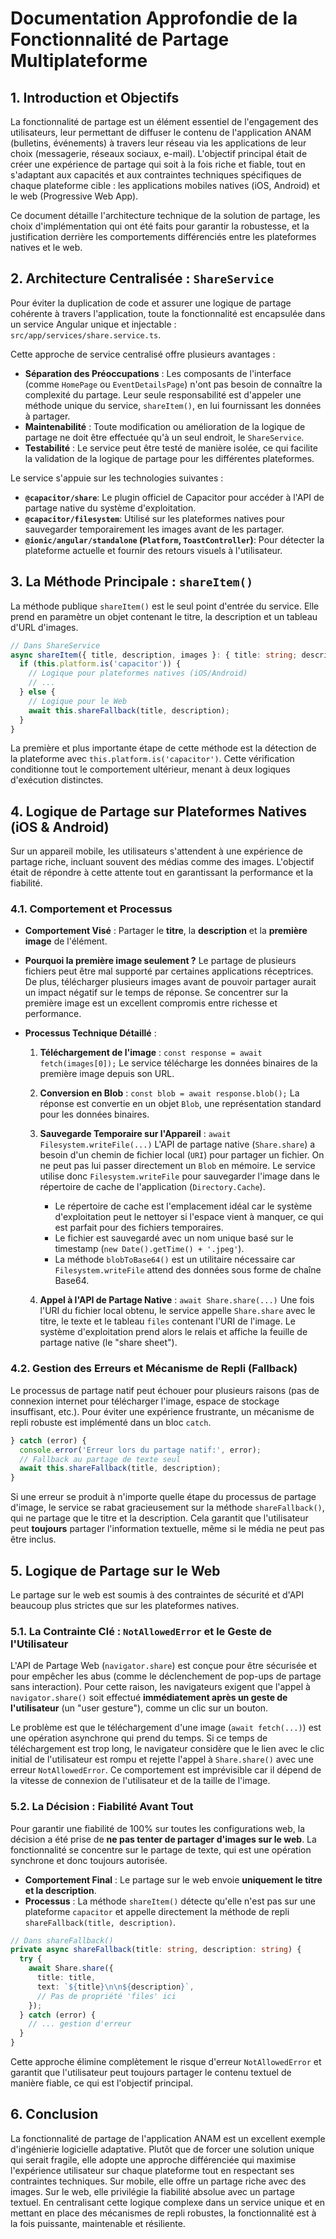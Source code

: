 # Documentation Approfondie de la Fonctionnalité de Partage Multiplateforme

## 1. Introduction et Objectifs

La fonctionnalité de partage est un élément essentiel de l'engagement des utilisateurs, leur permettant de diffuser le contenu de l'application ANAM (bulletins, événements) à travers leur réseau via les applications de leur choix (messagerie, réseaux sociaux, e-mail). L'objectif principal était de créer une expérience de partage qui soit à la fois riche et fiable, tout en s'adaptant aux capacités et aux contraintes techniques spécifiques de chaque plateforme cible : les applications mobiles natives (iOS, Android) et le web (Progressive Web App).

Ce document détaille l'architecture technique de la solution de partage, les choix d'implémentation qui ont été faits pour garantir la robustesse, et la justification derrière les comportements différenciés entre les plateformes natives et le web.

## 2. Architecture Centralisée : `ShareService`

Pour éviter la duplication de code et assurer une logique de partage cohérente à travers l'application, toute la fonctionnalité est encapsulée dans un service Angular unique et injectable : `src/app/services/share.service.ts`.

Cette approche de service centralisé offre plusieurs avantages :
-   **Séparation des Préoccupations** : Les composants de l'interface (comme `HomePage` ou `EventDetailsPage`) n'ont pas besoin de connaître la complexité du partage. Leur seule responsabilité est d'appeler une méthode unique du service, `shareItem()`, en lui fournissant les données à partager.
-   **Maintenabilité** : Toute modification ou amélioration de la logique de partage ne doit être effectuée qu'à un seul endroit, le `ShareService`.
-   **Testabilité** : Le service peut être testé de manière isolée, ce qui facilite la validation de la logique de partage pour les différentes plateformes.

Le service s'appuie sur les technologies suivantes :
-   **`@capacitor/share`**: Le plugin officiel de Capacitor pour accéder à l'API de partage native du système d'exploitation.
-   **`@capacitor/filesystem`**: Utilisé sur les plateformes natives pour sauvegarder temporairement les images avant de les partager.
-   **`@ionic/angular/standalone` (`Platform`, `ToastController`)**: Pour détecter la plateforme actuelle et fournir des retours visuels à l'utilisateur.

## 3. La Méthode Principale : `shareItem()`

La méthode publique `shareItem()` est le seul point d'entrée du service. Elle prend en paramètre un objet contenant le titre, la description et un tableau d'URL d'images.

```typescript
// Dans ShareService
async shareItem({ title, description, images }: { title: string; description: string; images: string[]; }) {
  if (this.platform.is('capacitor')) {
    // Logique pour plateformes natives (iOS/Android)
    // ...
  } else {
    // Logique pour le Web
    await this.shareFallback(title, description);
  }
}
```

La première et plus importante étape de cette méthode est la détection de la plateforme avec `this.platform.is('capacitor')`. Cette vérification conditionne tout le comportement ultérieur, menant à deux logiques d'exécution distinctes.

## 4. Logique de Partage sur Plateformes Natives (iOS & Android)

Sur un appareil mobile, les utilisateurs s'attendent à une expérience de partage riche, incluant souvent des médias comme des images. L'objectif était de répondre à cette attente tout en garantissant la performance et la fiabilité.

### 4.1. Comportement et Processus

-   **Comportement Visé** : Partager le **titre**, la **description** et la **première image** de l'élément.
-   **Pourquoi la première image seulement ?** Le partage de plusieurs fichiers peut être mal supporté par certaines applications réceptrices. De plus, télécharger plusieurs images avant de pouvoir partager aurait un impact négatif sur le temps de réponse. Se concentrer sur la première image est un excellent compromis entre richesse et performance.

-   **Processus Technique Détaillé** :

    1.  **Téléchargement de l'image** : `const response = await fetch(images[0]);`
        Le service télécharge les données binaires de la première image depuis son URL.

    2.  **Conversion en Blob** : `const blob = await response.blob();`
        La réponse est convertie en un objet `Blob`, une représentation standard pour les données binaires.

    3.  **Sauvegarde Temporaire sur l'Appareil** : `await Filesystem.writeFile(...)`
        L'API de partage native (`Share.share`) a besoin d'un chemin de fichier local (`URI`) pour partager un fichier. On ne peut pas lui passer directement un `Blob` en mémoire. Le service utilise donc `Filesystem.writeFile` pour sauvegarder l'image dans le répertoire de cache de l'application (`Directory.Cache`).
        -   Le répertoire de cache est l'emplacement idéal car le système d'exploitation peut le nettoyer si l'espace vient à manquer, ce qui est parfait pour des fichiers temporaires.
        -   Le fichier est sauvegardé avec un nom unique basé sur le timestamp (`new Date().getTime() + '.jpeg'`).
        -   La méthode `blobToBase64()` est un utilitaire nécessaire car `Filesystem.writeFile` attend des données sous forme de chaîne Base64.

    4.  **Appel à l'API de Partage Native** : `await Share.share(...)`
        Une fois l'URI du fichier local obtenu, le service appelle `Share.share` avec le titre, le texte et le tableau `files` contenant l'URI de l'image. Le système d'exploitation prend alors le relais et affiche la feuille de partage native (le "share sheet").

### 4.2. Gestion des Erreurs et Mécanisme de Repli (Fallback)

Le processus de partage natif peut échouer pour plusieurs raisons (pas de connexion internet pour télécharger l'image, espace de stockage insuffisant, etc.). Pour éviter une expérience frustrante, un mécanisme de repli robuste est implémenté dans un bloc `catch`.

```typescript
} catch (error) {
  console.error('Erreur lors du partage natif:', error);
  // Fallback au partage de texte seul
  await this.shareFallback(title, description);
}
```
Si une erreur se produit à n'importe quelle étape du processus de partage d'image, le service se rabat gracieusement sur la méthode `shareFallback()`, qui ne partage que le titre et la description. Cela garantit que l'utilisateur peut **toujours** partager l'information textuelle, même si le média ne peut pas être inclus.

## 5. Logique de Partage sur le Web

Le partage sur le web est soumis à des contraintes de sécurité et d'API beaucoup plus strictes que sur les plateformes natives.

### 5.1. La Contrainte Clé : `NotAllowedError` et le Geste de l'Utilisateur

L'API de Partage Web (`navigator.share`) est conçue pour être sécurisée et pour empêcher les abus (comme le déclenchement de pop-ups de partage sans interaction). Pour cette raison, les navigateurs exigent que l'appel à `navigator.share()` soit effectué **immédiatement après un geste de l'utilisateur** (un "user gesture"), comme un clic sur un bouton.

Le problème est que le téléchargement d'une image (`await fetch(...)`) est une opération asynchrone qui prend du temps. Si ce temps de téléchargement est trop long, le navigateur considère que le lien avec le clic initial de l'utilisateur est rompu et rejette l'appel à `Share.share()` avec une erreur `NotAllowedError`. Ce comportement est imprévisible car il dépend de la vitesse de connexion de l'utilisateur et de la taille de l'image.

### 5.2. La Décision : Fiabilité Avant Tout

Pour garantir une fiabilité de 100% sur toutes les configurations web, la décision a été prise de **ne pas tenter de partager d'images sur le web**. La fonctionnalité se concentre sur le partage de texte, qui est une opération synchrone et donc toujours autorisée.

-   **Comportement Final** : Le partage sur le web envoie **uniquement le titre et la description**.
-   **Processus** : La méthode `shareItem()` détecte qu'elle n'est pas sur une plateforme `capacitor` et appelle directement la méthode de repli `shareFallback(title, description)`.

```typescript
// Dans shareFallback()
private async shareFallback(title: string, description: string) {
  try {
    await Share.share({
      title: title,
      text: `${title}\n\n${description}`,
      // Pas de propriété 'files' ici
    });
  } catch (error) {
    // ... gestion d'erreur
  }
}
```
Cette approche élimine complètement le risque d'erreur `NotAllowedError` et garantit que l'utilisateur peut toujours partager le contenu textuel de manière fiable, ce qui est l'objectif principal.

## 6. Conclusion

La fonctionnalité de partage de l'application ANAM est un excellent exemple d'ingénierie logicielle adaptative. Plutôt que de forcer une solution unique qui serait fragile, elle adopte une approche différenciée qui maximise l'expérience utilisateur sur chaque plateforme tout en respectant ses contraintes techniques. Sur mobile, elle offre un partage riche avec des images. Sur le web, elle privilégie la fiabilité absolue avec un partage textuel. En centralisant cette logique complexe dans un service unique et en mettant en place des mécanismes de repli robustes, la fonctionnalité est à la fois puissante, maintenable et résiliente.
